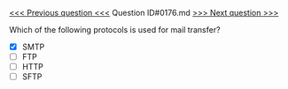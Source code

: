 [<<< Previous question <<<](0175.md)  Question ID#0176.md  [>>> Next question >>>](0177.md) 

Which of the following protocols is used for mail transfer?

- [x] SMTP
- [ ] FTP
- [ ] HTTP
- [ ] SFTP

